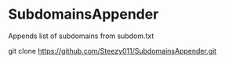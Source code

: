 # SubdomainsAppender
Appends list of subdomains from subdom.txt

git clone https://github.com/Steezy011/SubdomainsAppender.git
